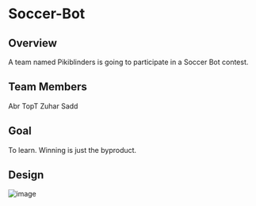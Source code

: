 # Soccer-Bot
## Overview 
A team named Pikiblinders is going to participate in a Soccer Bot contest.  
## Team Members
Abr
TopT
Zuhar
Sadd
## Goal
To learn. Winning is just the byproduct. 
## Design
![image](https://github.com/user-attachments/assets/9c744bae-8bdc-4411-bc3a-69ffc8a2f86a)

